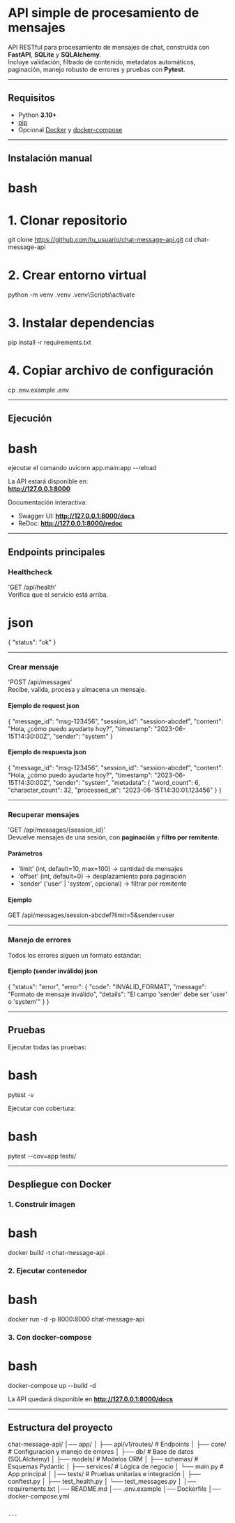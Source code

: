 
# API simple de procesamiento de mensajes

API RESTful para procesamiento de mensajes de chat, construida con **FastAPI**, **SQLite** y **SQLAlchemy**.  
Incluye validación, filtrado de contenido, metadatos automáticos, paginación, manejo robusto de errores y pruebas con **Pytest**.  

---

## Requisitos
- Python **3.10+**
- [pip](https://pip.pypa.io/en/stable/installation/)
- Opcional  [Docker](https://www.docker.com/) y [docker-compose](https://docs.docker.com/compose/)

---

## Instalación manual

# bash
# 1. Clonar repositorio
git clone https://github.com/tu_usuario/chat-message-api.git
cd chat-message-api

# 2. Crear entorno virtual
python -m venv .venv
.venv\Scripts\activate

# 3. Instalar dependencias
pip install -r requirements.txt

# 4. Copiar archivo de configuración
cp .env.example .env


---

##  Ejecución

# bash
ejecutar el comando 
uvicorn app.main:app --reload


La API estará disponible en:  
**http://127.0.0.1:8000**

Documentación interactiva:  
- Swagger UI: **http://127.0.0.1:8000/docs**  
- ReDoc: **http://127.0.0.1:8000/redoc**

---

## Endpoints principales

###  Healthcheck
'GET /api/health'  
Verifica que el servicio está arriba.  
# json
{ "status": "ok" }

---

###  Crear mensaje
'POST /api/messages'  
Recibe, valida, procesa y almacena un mensaje.  

#### Ejemplo de request json
{
  "message_id": "msg-123456",
  "session_id": "session-abcdef",
  "content": "Hola, ¿cómo puedo ayudarte hoy?",
  "timestamp": "2023-06-15T14:30:00Z",
  "sender": "system"
}


#### Ejemplo de respuesta json
{
  "message_id": "msg-123456",
  "session_id": "session-abcdef",
  "content": "Hola, ¿cómo puedo ayudarte hoy?",
  "timestamp": "2023-06-15T14:30:00Z",
  "sender": "system",
  "metadata": {
    "word_count": 6,
    "character_count": 32,
    "processed_at": "2023-06-15T14:30:01.123456"
  }
}

---

###  Recuperar mensajes
'GET /api/messages/{session_id}'  
Devuelve mensajes de una sesión, con **paginación** y **filtro por remitente**.  

#### Parámetros
- 'limit' (int, default=10, max=100) → cantidad de mensajes
- 'offset' (int, default=0) → desplazamiento para paginación
- 'sender' ('user' | 'system', opcional) → filtrar por remitente

#### Ejemplo

GET /api/messages/session-abcdef?limit=5&sender=user


---

###  Manejo de errores
Todos los errores siguen un formato estándar:

#### Ejemplo (sender inválido) json
{
  "status": "error",
  "error": {
    "code": "INVALID_FORMAT",
    "message": "Formato de mensaje inválido",
    "details": "El campo 'sender' debe ser 'user' o 'system'"
  }
}

---

##  Pruebas
Ejecutar todas las pruebas: 
# bash
pytest -v

Ejecutar con cobertura:
# bash
pytest --cov=app tests/

---

##  Despliegue con Docker

### 1. Construir imagen
# bash
docker build -t chat-message-api .

### 2. Ejecutar contenedor
# bash
docker run -d -p 8000:8000 chat-message-api


### 3. Con docker-compose
# bash
docker-compose up --build -d


La API quedará disponible en  **http://127.0.0.1:8000/docs**

---

##  Estructura del proyecto

chat-message-api/
│── app/
│   ├── api/v1/routes/   # Endpoints
│   ├── core/            # Configuración y manejo de errores
│   ├── db/              # Base de datos (SQLAlchemy)
│   ├── models/          # Modelos ORM
│   ├── schemas/         # Esquemas Pydantic
│   ├── services/        # Lógica de negocio
│   └── main.py          # App principal
│
│── tests/               # Pruebas unitarias e integración
│   ├── conftest.py
│   ├── test_health.py
│   └── test_messages.py
│
│── requirements.txt
│── README.md
│── .env.example
│── Dockerfile
│── docker-compose.yml
```

---


